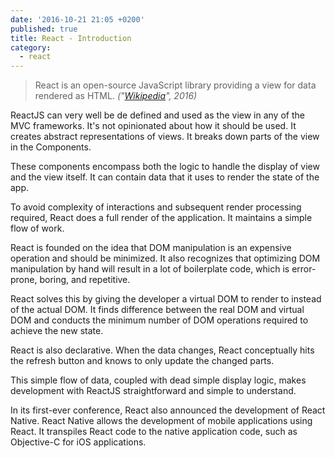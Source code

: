 ```yaml
---
date: '2016-10-21 21:05 +0200'
published: true
title: React - Introduction
category:
  - react
---
```

> React is an open-source JavaScript library providing a view for data rendered as HTML. *("[Wikipedia](https://en.wikipedia.org/wiki/React_(JavaScript_library))", 2016)*


ReactJS can very well be de defined and used as the view in any of the MVC frameworks. It's not opinionated about how it should be used. It creates abstract representations of views. It breaks down parts of the view in the Components. 

These components encompass both the logic to handle the display of view and the view itself. It can contain data that it uses to render the state of the app.

To avoid complexity of interactions and subsequent render processing required, React does a full render of the application. It maintains a simple flow of work.

React is founded on the idea that DOM manipulation is an expensive operation and should be minimized. It also recognizes that optimizing DOM manipulation by hand will result in a lot of boilerplate code, which is error-prone, boring, and repetitive.

React solves this by giving the developer a virtual DOM to render to instead of the actual DOM. It  finds difference between the real DOM and virtual DOM and conducts the minimum number of DOM operations required to achieve the new state.

React is also declarative. When the data changes, React conceptually hits the refresh button and knows to only update the changed parts.

This simple flow of data, coupled with dead simple display logic, makes development with ReactJS straightforward and simple to understand.

In its first-ever conference, React also announced the development of React Native. React Native allows the development of mobile applications using React. It transpiles React code to the native application code, such as Objective-C for iOS applications.
